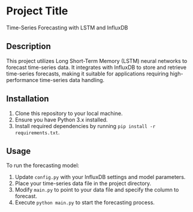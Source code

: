 
# Project Title

Time-Series Forecasting with LSTM and InfluxDB

## Description

This project utilizes Long Short-Term Memory (LSTM) neural networks to forecast time-series data. It integrates with InfluxDB to store and retrieve time-series forecasts, making it suitable for applications requiring high-performance time-series data handling.

## Installation

1. Clone this repository to your local machine.
2. Ensure you have Python 3.x installed.
3. Install required dependencies by running `pip install -r requirements.txt`.

## Usage

To run the forecasting model:

1. Update `config.py` with your InfluxDB settings and model parameters.
2. Place your time-series data file in the project directory.
3. Modify `main.py` to point to your data file and specify the column to forecast.
4. Execute `python main.py` to start the forecasting process.
